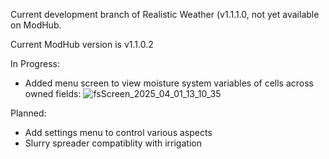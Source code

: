 Current development branch of Realistic Weather (v1.1.1.0, not yet available on ModHub.

Current ModHub version is v1.1.0.2

In Progress:

- Added menu screen to view moisture system variables of cells across owned fields:
![fsScreen_2025_04_01_13_10_35](https://github.com/user-attachments/assets/2f931258-2422-47dd-9510-8c433160a093)


Planned:

- Add settings menu to control various aspects
- Slurry spreader compatiblity with irrigation
